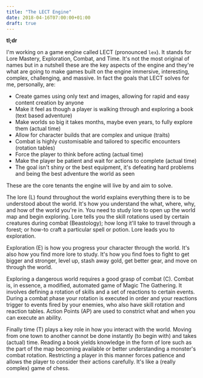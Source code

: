 ```yaml
---
title: "The LECT Engine"
date: 2018-04-16T07:00:00+01:00
draft: true
---
```


**tl;dr**

I'm working on a game engine called LECT (pronounced `lex`). It stands for Lore Mastery, Exploration, Combat, and Time. It's not the most original of names but in a nutshell these are the key aspects of the engine and they're what are going to make games built on the engine immersive, interesting, complex, challenging, and massive. In fact the goals that LECT solves for me, personally, are:

- Create games using only text and images, allowing for rapid and easy content creation by anyone
- Make it feel as though a player is walking through and exploring a book (text based adventure)
- Make worlds so big it takes months, maybe even years, to fully explore them (actual time)
- Allow for character builds that are complex and unique (traits)
- Combat is highly customisable and tailored to specific encounters (rotation tables)
- Force the player to think before acting (actual time)
- Make the player be patient and wait for actions to complete (actual time)
- The goal isn't shiny or the best equipment, it's defeating hard problems and being the best adventure the world as seen

These are the core tenants the engine will live by and aim to solve.

The lore (L) found throughout the world explains everything there is to be understood about the world. It's how you understand the what, where, why, and how of the world you're in. You need to study lore to open up the world map and begin exploring. Lore tells you the skill rotations used by certain creatures during combat (Beastology); how long it'll take to travel through a forest; or how-to craft a particular spell or potion. Lore leads you to exploration.

Exploration (E) is how you progress your character through the world. It's also how you find more lore to study. It's how you find foes to fight to get bigger and stronger, level up, stash away gold, get better gear, and move on through the world.

Exploring a dangerous world requires a good grasp of combat (C). Combat is, in essence, a modified, automated game of Magic The Gathering. It involves defining a rotation of skills and a set of reactions to certain events. During a combat phase your rotation is executed in order and your reactions trigger to events fired by your enemies, who also have skill rotation and reaction tables. Action Points (AP) are used to constrict what and when you can execute an ability.

Finally time (T) plays a key role in how you interact with the world. Moving from one town to another cannot be done instantly (to begin with) and takes (actual) time. Reading a book yields knowledge in the form of lore such as the part of the map becoming available or better understanding a monster's combat rotation. Restricting a player in this manner forces patience and allows the player to consider their actions carefully. It's like a (really complex) game of chess.

